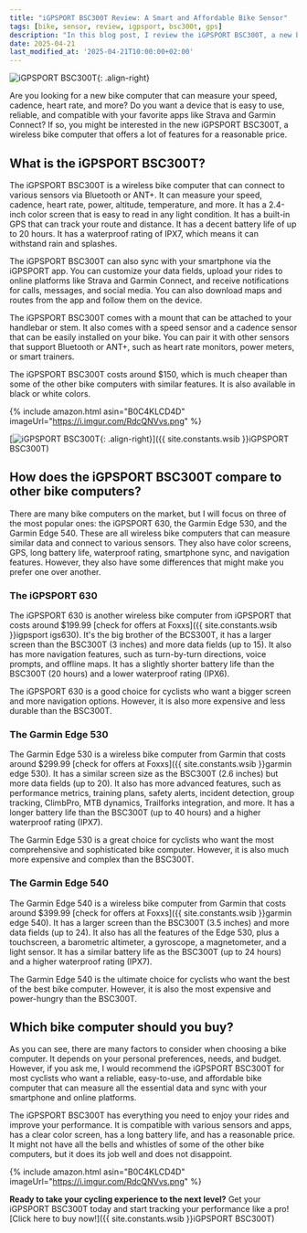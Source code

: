 ```yaml
---
title: "iGPSPORT BSC300T Review: A Smart and Affordable Bike Sensor"
tags: [bike, sensor, review, igpsport, bsc300t, gps]
description: "In this blog post, I review the iGPSPORT BSC300T, a new bike sensor that can measure speed, cadence and power. I compare it to other alternatives and show you why it's a great choice for cyclists who want to improve their performance and track their data."
date: 2025-04-21
last_modified_at: '2025-04-21T10:00:00+02:00'
---
```


![iGPSPORT BSC300T](https://i.imgur.com/RdcQNVvm.png){: .align-right}

Are you looking for a new bike computer that can measure your speed, cadence, heart rate, and more? Do you want a device that is easy to use, reliable, and compatible with your favorite apps like Strava and Garmin Connect? If so, you might be interested in the new iGPSPORT BSC300T, a wireless bike computer that offers a lot of features for a reasonable price.

## What is the iGPSPORT BSC300T?

The iGPSPORT BSC300T is a wireless bike computer that can connect to various sensors via Bluetooth or ANT+. It can measure your speed, cadence, heart rate, power, altitude, temperature, and more. It has a 2.4-inch color screen that is easy to read in any light condition. It has a built-in GPS that can track your route and distance. It has a decent battery life of up to 20 hours. It has a waterproof rating of IPX7, which means it can withstand rain and splashes.

The iGPSPORT BSC300T can also sync with your smartphone via the iGPSPORT app. You can customize your data fields, upload your rides to online platforms like Strava and Garmin Connect, and receive notifications for calls, messages, and social media. You can also download maps and routes from the app and follow them on the device.

The iGPSPORT BSC300T comes with a mount that can be attached to your handlebar or stem. It also comes with a speed sensor and a cadence sensor that can be easily installed on your bike. You can pair it with other sensors that support Bluetooth or ANT+, such as heart rate monitors, power meters, or smart trainers.

The iGPSPORT BSC300T costs around $150, which is much cheaper than some of the other bike computers with similar features. It is also available in black or white colors.

{% include amazon.html asin="B0C4KLCD4D" imageUrl="https://i.imgur.com/RdcQNVvs.png" %}

[![iGPSPORT BSC300T](https://i.imgur.com/OoctZWAm.png){: .align-right}]({{ site.constants.wsib }}iGPSPORT BSC300T)

## How does the iGPSPORT BSC300T compare to other bike computers?

There are many bike computers on the market, but I will focus on three of the most popular ones: the iGPSPORT 630, the Garmin Edge 530, and the Garmin Edge 540. These are all wireless bike computers that can measure similar data and connect to various sensors. They also have color screens, GPS, long battery life, waterproof rating, smartphone sync, and navigation features. However, they also have some differences that might make you prefer one over another.

### The iGPSPORT 630

The iGPSPORT 630 is another wireless bike computer from iGPSPORT that costs around $199.99 [check for offers at Foxxs]({{ site.constants.wsib }}igpsport igs630). It's the big brother of the BCS300T, it has a larger screen than the BSC300T (3 inches) and more data fields (up to 15). It also has more navigation features, such as turn-by-turn directions, voice prompts, and offline maps. It has a slightly shorter battery life than the BSC300T (20 hours) and a lower waterproof rating (IPX6).

The iGPSPORT 630 is a good choice for cyclists who want a bigger screen and more navigation options. However, it is also more expensive and less durable than the BSC300T.

### The Garmin Edge 530

The Garmin Edge 530 is a wireless bike computer from Garmin that costs around $299.99 [check for offers at Foxxs]({{ site.constants.wsib }}garmin edge 530). It has a similar screen size as the BSC300T (2.6 inches) but more data fields (up to 20). It also has more advanced features, such as performance metrics, training plans, safety alerts, incident detection, group tracking, ClimbPro, MTB dynamics, Trailforks integration, and more. It has a longer battery life than the BSC300T (up to 40 hours) and a higher waterproof rating (IPX7).

The Garmin Edge 530 is a great choice for cyclists who want the most comprehensive and sophisticated bike computer. However, it is also much more expensive and complex than the BSC300T.

### The Garmin Edge 540

The Garmin Edge 540 is a wireless bike computer from Garmin that costs around $399.99 [check for offers at Foxxs]({{ site.constants.wsib }}garmin edge 540). It has a larger screen than the BSC300T (3.5 inches) and more data fields (up to 24). It also has all the features of the Edge 530, plus a touchscreen, a barometric altimeter, a gyroscope, a magnetometer, and a light sensor. It has a similar battery life as the BSC300T (up to 24 hours) and a higher waterproof rating (IPX7).

The Garmin Edge 540 is the ultimate choice for cyclists who want the best of the best bike computer. However, it is also the most expensive and power-hungry than the BSC300T.

## Which bike computer should you buy?

As you can see, there are many factors to consider when choosing a bike computer. It depends on your personal preferences, needs, and budget. However, if you ask me, I would recommend the iGPSPORT BSC300T for most cyclists who want a reliable, easy-to-use, and affordable bike computer that can measure all the essential data and sync with your smartphone and online platforms.

The iGPSPORT BSC300T has everything you need to enjoy your rides and improve your performance. It is compatible with various sensors and apps, has a clear color screen, has a long battery life, and has a reasonable price. It might not have all the bells and whistles of some of the other bike computers, but it does its job well and does not disappoint.

{% include amazon.html asin="B0C4KLCD4D" imageUrl="https://i.imgur.com/RdcQNVvs.png" %}

**Ready to take your cycling experience to the next level?** Get your iGPSPORT BSC300T today and start tracking your performance like a pro! [Click here to buy now!]({{ site.constants.wsib }}iGPSPORT BSC300T)
